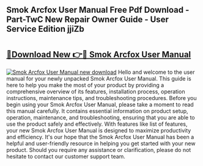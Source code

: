 ## Smok Arcfox User Manual Free Pdf Download - Part-TwC New Repair Owner Guide - User Service Edition jjiZb

# <h2><a href="http://cf21714.oget.top/?id=Smok+Arcfox+User+Manual">🔗Download New 👉🔴 Smok Arcfox User Manual</a></h2>

[![Smok Arcfox User Manual new download](https://i.imgur.com/5g1atiW.png)](http://cf21714.oget.top/?id=Smok+Arcfox+User+Manual)
Hello and welcome to the user manual for your newly unpacked Smok Arcfox User Manual. This guide is here to help you make the most of your product by providing a comprehensive overview of its features, installation process, operation instructions, maintenance tips, and troubleshooting procedures. Before you begin using your Smok Arcfox User Manual, please take a moment to read this manual carefully. It contains essential information on product setup, operation, maintenance, and troubleshooting, ensuring that you are able to use the product safely and effectively. With features like list of features, your new Smok Arcfox User Manual is designed to maximize productivity and efficiency. It's our hope that the Smok Arcfox User Manual has been a helpful and user-friendly resource in helping you get started with your new product. Should you require any assistance or clarification, please do not hesitate to contact our customer support team.
